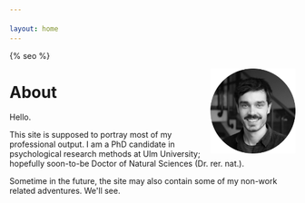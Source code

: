 ```yaml
---

layout: home
---
```

{% seo %}
<!-- Google tag (gtag.js) -->
<script async src="https://www.googletagmanager.com/gtag/js?id=G-NCG60VZ1HG"></script>
<script>
  window.dataLayer = window.dataLayer || [];
  function gtag(){dataLayer.push(arguments);}
  gtag('js', new Date());

  gtag('config', 'G-NCG60VZ1HG');
</script>

<img style="float: right;" src="/assets/images/me_bw.png" width="150">

# About
Hello. 

This site is supposed to portray most of my professional output. I am a PhD candidate in psychological research methods at Ulm University; hopefully soon-to-be Doctor of Natural Sciences (Dr. rer. nat.). 

Sometime in the future, the site may also contain some of my non-work related adventures. We'll see. 


